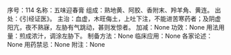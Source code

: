 序号：114
名称：五味迎春膏
组成：熟地黄、阿胶、香附末、羚羊角、黄连。
出处：《引经证医》。
主治：血虚，木旺侮土，上吐下注，不能进苦寒药者；及阴虚阳亢，夜不熟寐，左胁有气跳动，甚则发惊者。
加减：None
功效：None
用法用量：煎成浓汁，调涂左胁下。
制备方法：None
临床应用：None
各家论述：None
用药禁忌：None
附注：None

